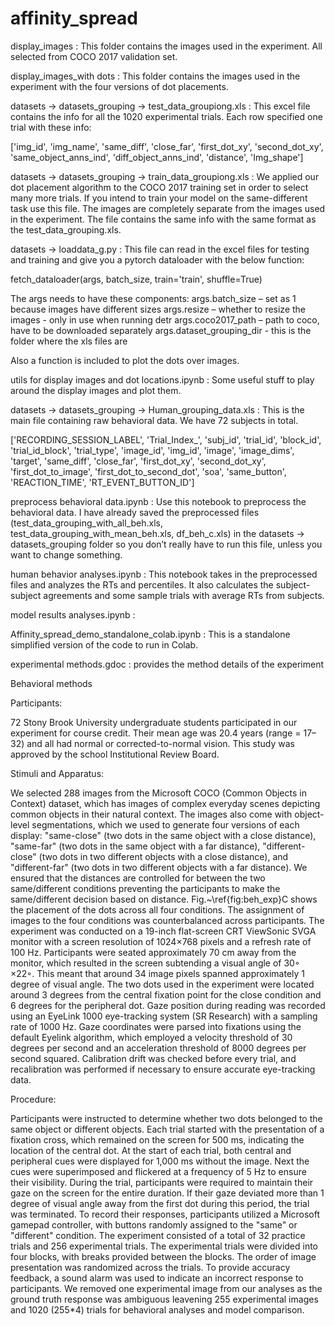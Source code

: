 # affinity_spread



display_images : This folder contains the images used in the experiment. All selected from COCO 2017 validation set. 

display_images_with dots : This folder contains the images used in the experiment with the four versions of dot placements. 

datasets -> datasets_grouping -> test_data_groupiong.xls : This excel file contains the info for all the 1020 experimental trials. Each row specified one trial with these info:

['img_id',
 'img_name',
 'same_diff',
 'close_far',
 'first_dot_xy',
 'second_dot_xy',
 'same_object_anns_ind',
 'diff_object_anns_ind',
 'distance',
 'Img_shape']

datasets -> datasets_grouping -> train_data_groupiong.xls : We applied our dot placement algorithm to the COCO 2017 training set in order to select many more trials. If you intend to train your model on the same-different task use this file. The images are completely separate from the images used in the experiment. The file contains the same info with the same format as the test_data_grouping.xls. 


datasets -> loaddata_g.py : This file can read in the excel files for testing and training and give you a pytorch dataloader with the below function:  

fetch_dataloader(args, batch_size, train='train', shuffle=True)

The args needs to have these components: 
args.batch_size – set as 1 because images have different sizes 
args.resize – whether to resize the images - only in use when running detr 
args.coco2017_path  – path to coco, have to be downloaded separately 
args.dataset_grouping_dir  - this is the folder where the xls files are

Also a function is included to plot the dots over images. 


utils for display images and dot locations.ipynb : Some useful stuff to play around the display images and plot them. 

datasets -> datasets_grouping -> Human_grouping_data.xls : This is the main file containing raw behavioral data. We have 72 subjects in total. 

['RECORDING_SESSION_LABEL',
 'Trial_Index_',
 'subj_id',
 'trial_id',
 'block_id',
 'trial_id_block',
 'trial_type',
 'image_id',
 'img_id',
 'image',
 'image_dims',
 'target',
 'same_diff',
 'close_far',
 'first_dot_xy',
 'second_dot_xy',
 'first_dot_to_image',
 'first_dot_to_second_dot',
 'soa',
 'same_button',
 'REACTION_TIME',
 'RT_EVENT_BUTTON_ID']

preprocess behavioral data.ipynb : Use this notebook to preprocess the behavioral data. I have already saved the preprocessed files (test_data_grouping_with_all_beh.xls, test_data_grouping_with_mean_beh.xls, df_beh_c.xls) in the datasets -> datasets_grouping folder so you don’t really have to run this file, unless you want to change something. 

human behavior analyses.ipynb : This notebook takes in the preprocessed files and analyzes the RTs and percentiles. It also calculates the subject-subject agreements and some sample trials with average RTs from subjects. 

model results analyses.ipynb : 

Affinity_spread_demo_standalone_colab.ipynb : This is a standalone simplified version of the code to run in Colab. 


experimental methods.gdoc : provides the method details of the experiment 

Behavioral methods

Participants:

72 Stony Brook University undergraduate students participated in our experiment for course credit. Their mean age was 20.4 years (range = 17–32) and all had normal or corrected-to-normal vision. This study was approved by the school Institutional Review Board. 

Stimuli and Apparatus:

We selected 288 images from the Microsoft COCO (Common Objects in Context) dataset, which has images of complex everyday scenes depicting common objects in their natural context. The images also come with object-level segmentations, which we used to generate four versions of each display: "same-close" (two dots in the same object with a close distance), "same-far" (two dots in the same object with a far distance), "different-close" (two dots in two different objects with a close distance), and "different-far" (two dots in two different objects with a far distance). We ensured that the distances are controlled for between the two same/different conditions preventing the participants to make the same/different decision based on distance. Fig.~\ref{fig:beh_exp}C shows the placement of the dots across all four conditions. The assignment of images to the four conditions was counterbalanced across participants. The experiment was conducted on a 19-inch flat-screen CRT ViewSonic SVGA monitor with a screen resolution of 1024×768 pixels and a refresh rate of 100 Hz. Participants were seated approximately 70 cm away from the monitor, which resulted in the screen subtending a visual angle of 30◦ ×22◦. This meant that around 34 image pixels spanned approximately 1 degree of visual angle. The two dots used in the experiment were located around 3 degrees from the central fixation point for the close condition and 6 degrees for the peripheral dot. Gaze position during reading was recorded using an EyeLink 1000 eye-tracking system (SR Research) with a sampling rate of 1000 Hz. Gaze coordinates were parsed into fixations using the default Eyelink algorithm, which employed a velocity threshold of 30 degrees per second and an acceleration threshold of 8000 degrees per second squared. Calibration drift was checked before every trial, and recalibration was performed if necessary to ensure accurate eye-tracking data. 

Procedure:

Participants were instructed to determine whether two dots belonged to the same object or different objects. Each trial started with the presentation of a fixation cross, which remained on the screen for 500 ms, indicating the location of the central dot. At the start of each trial, both central and peripheral cues were displayed for 1,000 ms without the image. Next the cues were superimposed and flickered at a frequency of 5 Hz to ensure their visibility. During the trial, participants were required to maintain their gaze on the screen for the entire duration. If their gaze deviated more than 1 degree of visual angle away from the first dot during this period, the trial was terminated. To record their responses, participants utilized a Microsoft gamepad controller, with buttons randomly assigned to the "same" or "different" condition. The experiment consisted of a total of 32 practice trials and 256 experimental trials. The experimental trials were divided into four blocks, with breaks provided between the blocks. The order of image presentation was randomized across the trials. To provide accuracy feedback, a sound alarm was used to indicate an incorrect response to participants. We removed one experimental image from our analyses as the ground truth response was ambiguous leavening 255 experimental images and 1020 (255*4) trials for behavioral analyses and model comparison. 





